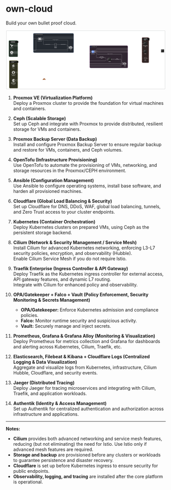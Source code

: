# own-cloud
Build your own bullet proof cloud.

![Diagram](img/diagram.png)

1. **Proxmox VE (Virtualization Platform)**  
   Deploy a Proxmox cluster to provide the foundation for virtual machines and containers.

2. **Ceph (Scalable Storage)**  
   Set up Ceph and integrate with Proxmox to provide distributed, resilient storage for VMs and containers.

3. **Proxmox Backup Server (Data Backup)**  
   Install and configure Proxmox Backup Server to ensure regular backup and restore for VMs, containers, and Ceph volumes.

4. **OpenTofu (Infrastructure Provisioning)**  
   Use OpenTofu to automate the provisioning of VMs, networking, and storage resources in the Proxmox/CEPH environment.

5. **Ansible (Configuration Management)**  
   Use Ansible to configure operating systems, install base software, and harden all provisioned machines.

6. **Cloudflare (Global Load Balancing & Security)**  
   Set up Cloudflare for DNS, DDoS, WAF, global load balancing, tunnels, and Zero Trust access to your cluster endpoints.

7. **Kubernetes (Container Orchestration)**  
   Deploy Kubernetes clusters on prepared VMs, using Ceph as the persistent storage backend.

8. **Cilium (Network & Security Management / Service Mesh)**  
   Install Cilium for advanced Kubernetes networking, enforcing L3-L7 security policies, encryption, and observability (Hubble).  
   Enable Cilium Service Mesh if you do not require Istio.

9. **Traefik Enterprise (Ingress Controller & API Gateway)**  
   Deploy Traefik as the Kubernetes ingress controller for external access, API gateway features, and dynamic L7 routing.  
   Integrate with Cilium for enhanced policy and observability.

10. **OPA/Gatekeeper + Falco + Vault (Policy Enforcement, Security Monitoring & Secrets Management)**  
    - **OPA/Gatekeeper:** Enforce Kubernetes admission and compliance policies.  
    - **Falco:** Monitor runtime security and suspicious activity.  
    - **Vault:** Securely manage and inject secrets.

11. **Prometheus, Grafana & Grafana Alloy (Monitoring & Visualization)**  
    Deploy Prometheus for metrics collection and Grafana for dashboards and alerting across Kubernetes, Cilium, Traefik, etc.

12. **Elasticsearch, Filebeat & Kibana + Cloudflare Logs (Centralized Logging & Data Visualization)**  
    Aggregate and visualize logs from Kubernetes, infrastructure, Cilium Hubble, Cloudflare, and security events.

13. **Jaeger (Distributed Tracing)**  
    Deploy Jaeger for tracing microservices and integrating with Cilium, Traefik, and application workloads.

14. **Authentik (Identity & Access Management)**  
    Set up Authentik for centralized authentication and authorization across infrastructure and applications.

---

**Notes:**
- **Cilium** provides both advanced networking and service mesh features, reducing (but not eliminating) the need for Istio. Use Istio only if advanced mesh features are required.
- **Storage and backup** are provisioned before any clusters or workloads to guarantee persistence and disaster recovery.
- **Cloudflare** is set up before Kubernetes ingress to ensure security for public endpoints.
- **Observability, logging, and tracing** are installed after the core platform is operational.
